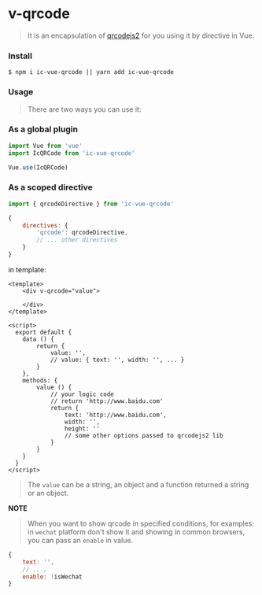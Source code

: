 # v-qrcode
> It is an encapsulation of [qrcodejs2](https://www.npmjs.com/package/qrcodejs2) for you using it by directive in Vue.

### Install
```
$ npm i ic-vue-qrcode || yarn add ic-vue-qrcode
```

### Usage
> There are two ways you can use it:

### As a global plugin

``` js
import Vue from 'vue'
import IcQRCode from 'ic-vue-qrcode'

Vue.use(IcQRCode)
```

### As a scoped directive

``` js
import { qrcodeDirective } from 'ic-vue-qrcode'

{
    directives: {
        'qrcode': qrcodeDirective,
        // ... other directives
    }
}
```

in template:

```
<template>
    <div v-qrcode="value">
        
    </div>
</template>

<script>
  export default {
    data () {
        return {
            value: '',
            // value: { text: '', width: '', ... }
        }
    },
    methods: {
        value () {
            // your logic code
            // return 'http://www.baidu.com'
            return {
                text: 'http://www.baidu.com',
                width: '',
                height: ''
                // some other options passed to qrcodejs2 lib
            }
        }
    }
  }
</script>
```

> The `value` can be a string, an object and a function returned a string or an object.

**NOTE**
> When you want to show qrcode in specified conditions, for examples: in `wechat` platform don't show it and showing in common browsers, you can pass an `enable` in value.

``` js
{
    text: '',
    // ...,
    enable: !isWechat
}
```
